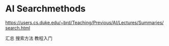 # AI Searchmethods







https://users.cs.duke.edu/~brd/Teaching/Previous/AI/Lectures/Summaries/search.html



汇总 搜索方法 教程入门


























